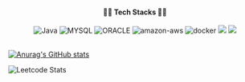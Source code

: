 <head>
<link href="https://fonts.googleapis.com/css?family=Noto+Sans+KR&display=swap" rel="stylesheet">
</head>

<body>
<div align="center" src="![#f03c15](https://via.placeholder.com/15/f03c15/000000?text=+) `#f03c15`">
 <h4>✍🏻 Tech Stacks ✍🏻</h4> 
<img alt="Java" src ="https://img.shields.io/badge/java-007396.svg?&style=for-the-badge&logo=JAVA&logoColor=white"/>  

 <img alt="MYSQL" src ="https://img.shields.io/badge/MYSQL-4479A1.svg?&style=for-the-badge&logo=MYSQL&logoColor=white"/>
 <img alt="ORACLE" src ="https://img.shields.io/badge/ORACLE-red.svg?&style=for-the-badge&logo=ORACLE&logoColor=white"/>
 <img alt="amazon-aws" src ="https://img.shields.io/badge/amazon-aws-232F3E.svg?&style=for-the-badge&logo=amazon-aws&logoColor=white"/> <img alt="docker" src="https://img.shields.io/badge/docker-2496ED.svg?&style=for-the-badge&logo=docker&logoColor=white"> <img src="https://img.shields.io/badge/linux-FCC624?style=for-the-badge&logo=linux&logoColor=black"> <img src="https://img.shields.io/badge/Spring-6DB33F?style=for-the-badge&logo=Spring&logoColor=white">
</div>
<br>
<!-- <div>
<br>
 <p> <a href="https://devcs96.github.io/">TIL Blog </a></p>
 <p> <a href="https://www.linkedin.com/in/chan-soo-kim-ba2047278/">LinkedIn</a> </p>
</div>  -->
<div>

[![Anurag's GitHub stats](https://github-readme-stats.vercel.app/api?username=csbiy)](https://github.com/anuraghazra/github-readme-stats)
 
![Leetcode Stats](https://leetcard.jacoblin.cool/csbiy?ext=activity)
 
<!--  제가 궁금하세요? 👉🏻 <a id="resumeBtn"href="https://github.com/devcs96/csbiy/blob/master/RESUME.md">RESUME</a> -->
</div>
</div>
</body>
